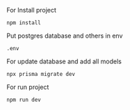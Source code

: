 For Install project
```
npm install 
```
Put postgres database and others in env
```
.env
```

For update database and add all models 
```
npx prisma migrate dev
```

For run project 
```
npm run dev
```

